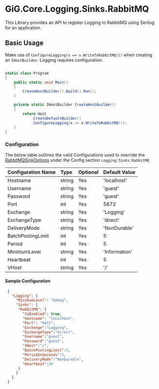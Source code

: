# GiG.Core.Logging.Sinks.RabbitMQ

This Library provides an API to register Logging to RabbitMQ using Serilog for an application.

## Basic Usage

Make use of `ConfigureLogging(x => x.WriteToRabbitMQ())` when creating an `IHostBuilder`. Logging requires configuration.

```csharp

static class Program
{
    public static void Main()
    {
        CreateHostBuilder().Build().Run();
    }

    private static IHostBuilder CreateHostBuilder()
    {
        return Host
            .CreateDefaultBuilder()
            .ConfigureLogging(x => x.WriteToRabbitMQ());
    }
}

```

### Configuration

The below table outlines the valid Configurations used to override the [RabbitMQSinkOptions](../src/GiG.Core.Logging.Sinks.RabbitMQ/Internal/RabbitMQSinkOptions.cs) under the Config section `Logging:Sinks:RabbitMQ`

| Configuration Name | Type   | Optional | Default Value |
|:-------------------|:-------|:---------|:--------------|
| Hostname           | string | Yes      | 'localhost'   |
| Username           | string | Yes      | 'guest'       |
| Password           | string | Yes      | 'guest'       |
| Port               | int    | Yes      | 5672          |
| Exchange           | string | Yes      | 'Logging'     |
| ExchangeType       | string | Yes      | 'direct'      |
| DeliveryMode       | string | Yes      | 'NonDurable'  |
| BatchPostingLimit  | int    | Yes      | 5             |
| Period             | int    | Yes      | 5             |
| MinimumLevel       | string | Yes      | 'Information' |
| Heartbeat          | int    | Yes      | 5             |
| VHost              | string | Yes      | '/'           |

#### Sample Configuration

```json
 {
   "Logging": {
     "MinimumLevel": "Debug",
     "Sinks": {
      "RabbitMQ": {
        "IsEnabled": true, 
        "Hostname": "localhost",
        "Port": "5672",
		"Exchange":"Logging",
		"ExchangeType":"direct",
		"Username":"guest",
		"Password":"guest",
		"VHost":"/",
		"BatchPostingLimit":5,
		"PeriodInSeconds":5,
		"DeliveryMode":"NonDurable",
		"Heartbeat":30
      }
     }
   }
 }
```